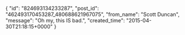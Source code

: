  {
   "id": "824693134233287",
   "post_id": "462493170453287_480688621967075",
   "from_name": "Scott Duncan",
   "message": "Oh my, this IS bad.",
   "created_time": "2015-04-30T21:18:15+0000"
 }
